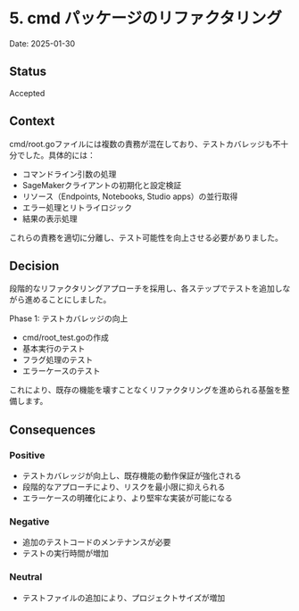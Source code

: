 # 5. cmd パッケージのリファクタリング

Date: 2025-01-30

## Status

Accepted

## Context

cmd/root.goファイルには複数の責務が混在しており、テストカバレッジも不十分でした。具体的には：

- コマンドライン引数の処理
- SageMakerクライアントの初期化と設定検証
- リソース（Endpoints, Notebooks, Studio apps）の並行取得
- エラー処理とリトライロジック
- 結果の表示処理

これらの責務を適切に分離し、テスト可能性を向上させる必要がありました。

## Decision

段階的なリファクタリングアプローチを採用し、各ステップでテストを追加しながら進めることにしました。

Phase 1: テストカバレッジの向上
- cmd/root_test.goの作成
- 基本実行のテスト
- フラグ処理のテスト
- エラーケースのテスト

これにより、既存の機能を壊すことなくリファクタリングを進められる基盤を整備します。

## Consequences

### Positive

- テストカバレッジが向上し、既存機能の動作保証が強化される
- 段階的なアプローチにより、リスクを最小限に抑えられる
- エラーケースの明確化により、より堅牢な実装が可能になる

### Negative

- 追加のテストコードのメンテナンスが必要
- テストの実行時間が増加

### Neutral

- テストファイルの追加により、プロジェクトサイズが増加
